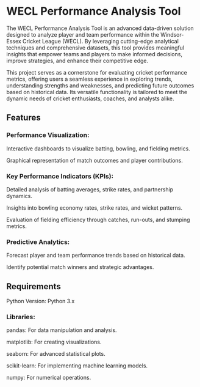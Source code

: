 # WECL Performance Analysis Tool
The WECL Performance Analysis Tool is an advanced data-driven solution designed to analyze player 
and team performance within the Windsor-Essex Cricket League (WECL). By leveraging cutting-edge analytical 
techniques and comprehensive datasets, this tool provides meaningful insights that empower teams and 
players to make informed decisions, improve strategies, and enhance their competitive edge.

This project serves as a cornerstone for evaluating cricket performance metrics, offering users a 
seamless experience in exploring trends, understanding strengths and weaknesses, and predicting future 
outcomes based on historical data. Its versatile functionality is tailored 
to meet the dynamic needs of cricket enthusiasts, coaches, and analysts alike.

## Features

### Performance Visualization:

Interactive dashboards to visualize batting, bowling, and fielding metrics.

Graphical representation of match outcomes and player contributions.

### Key Performance Indicators (KPIs):

Detailed analysis of batting averages, strike rates, and partnership dynamics.

Insights into bowling economy rates, strike rates, and wicket patterns.

Evaluation of fielding efficiency through catches, run-outs, and stumping metrics.

### Predictive Analytics:

Forecast player and team performance trends based on historical data.

Identify potential match winners and strategic advantages.


## Requirements

Python Version: Python 3.x

### Libraries:

pandas: For data manipulation and analysis.

matplotlib: For creating visualizations.

seaborn: For advanced statistical plots.

scikit-learn: For implementing machine learning models.

numpy: For numerical operations.
